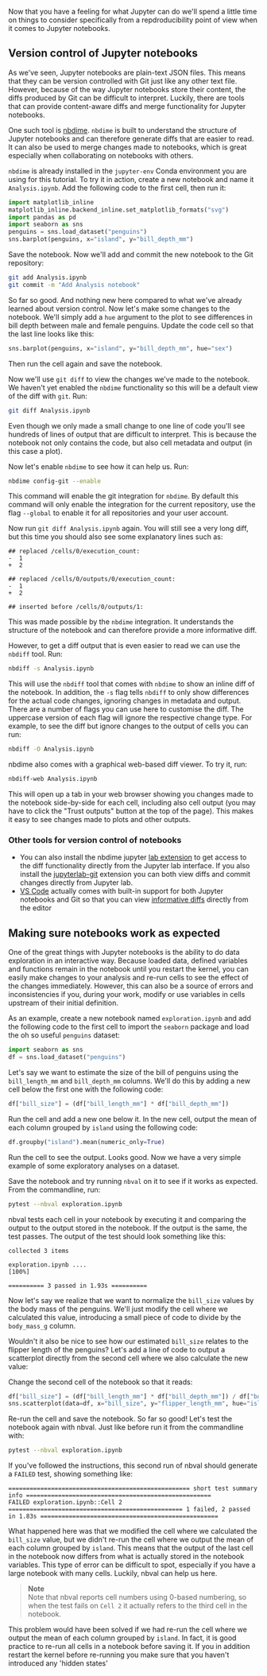 Now that you have a feeling for what Jupyter can do we'll spend a
little time on things to consider specifically from a repdroducibility point of
view when it comes to Jupyter notebooks.


## Version control of Jupyter notebooks

As we've seen, Jupyter notebooks are plain-text JSON files. This means that they
can be version controlled with Git just like any other text file. However,
because of the way Jupyter notebooks store their content, the diffs produced by
Git can be difficult to interpret. Luckily, there are tools that can provide
content-aware diffs and merge functionality for Jupyter notebooks.

One such tool is [nbdime](https://nbdime.readthedocs.io/en/latest/). `nbdime` is
built to understand the structure of Jupyter notebooks and can therefore
generate diffs that are easier to read. It can also be used to merge changes
made to notebooks, which is great especially when collaborating on notebooks
with others.

`nbdime` is already installed in the `jupyter-env` Conda environment you are
using for this tutorial. To try it in action, create a new notebook and name it
`Analysis.ipynb`. Add the following code to the first cell, then run it:

```python
import matplotlib_inline
matplotlib_inline.backend_inline.set_matplotlib_formats("svg")
import pandas as pd
import seaborn as sns
penguins = sns.load_dataset("penguins")
sns.barplot(penguins, x="island", y="bill_depth_mm")
```

Save the notebook. Now we'll add and commit the new notebook to the Git repository:

```bash
git add Analysis.ipynb
git commit -m "Add Analysis notebook"
```

So far so good. And nothing new here compared to what we've already learned
about version control. Now let's make some changes to the notebook. We'll simply
add a `hue` argument to the plot to see differences in bill depth between male
and female penguins. Update the code cell so that the last line looks like this:

```python
sns.barplot(penguins, x="island", y="bill_depth_mm", hue="sex")
```

Then run the cell again and save the notebook.

Now we'll use `git diff` to view the changes we've made to the notebook. We
haven't yet enabled the `nbdime` functionality so this will be a default view of
the diff with `git`. Run:

```bash
git diff Analysis.ipynb
```

Even though we only made a small change to one line of code you'll see hundreds
of lines of output that are difficult to interpret. This is because the notebook
not only contains the code, but also cell metadata and output (in this case a
plot).

Now let's enable `nbdime` to see how it can help us. Run:

```bash
nbdime config-git --enable
```

This command will enable the git integration for `nbdime`. By default this
command will only enable the integration for the current repository, use the
flag `--global` to enable it for all repositories and your user account.

Now run `git diff Analysis.ipynb` again. You will still see a very long diff,
but this time you should also see some explanatory lines such as:

```
## replaced /cells/0/execution_count:
-  1
+  2

## replaced /cells/0/outputs/0/execution_count:
-  1
+  2

## inserted before /cells/0/outputs/1:
```

This was made possible by the `nbdime` integration. It understands the structure
of the notebook and can therefore provide a more informative diff.

However, to get a diff output that is even easier to read we can use the
`nbdiff` tool. Run:

```bash
nbdiff -s Analysis.ipynb
```

This will use the `nbdiff` tool that comes with `nbdime` to show an inline diff
of the notebook. In addition, the `-s` flag tells `nbdiff` to only show
differences for the actual code changes, ignoring changes in metadata and
output. There are a number of flags you can use here to customise the diff. The
uppercase version of each flag will ignore the respective change type. For
example, to see the diff but ignore changes to the output of cells you can run:

```bash
nbdiff -O Analysis.ipynb
```

nbdime also comes with a graphical web-based diff viewer. To try it, run:

```bash
nbdiff-web Analysis.ipynb
```

This will open up a tab in your web browser showing you changes made to the
notebook side-by-side for each cell, including also cell output (you may have to
click the "Trust outputs" button at the top of the page). This makes it
easy to see changes made to plots and other outputs.

### Other tools for version control of notebooks

- You can also install the nbdime jupyter [lab
  extension](https://github.com/jupyter/nbdime) to get access to the diff
  functionality directly from the Jupyter lab interface. If you also install the
  [jupyterlab-git](https://github.com/jupyterlab/jupyterlab-git) extension you
  can both view diffs and commit changes directly from Jupyter lab.
- [VS Code](https://code.visualstudio.com/) actually comes with built-in support
  for both Jupyter notebooks and Git so that you can view [informative
  diffs](https://code.visualstudio.com/docs/datascience/jupyter-notebooks#_custom-notebook-diffing)
  directly from the editor

## Making sure notebooks work as expected

One of the great things with Jupyter notebooks is the ability to do data
exploration in an interactive way. Because loaded data, defined variables and
functions remain in the notebook until you restart the kernel, you can easily
make changes to your analysis and re-run cells to see the effect of the changes
immediately. However, this can also be a source of errors and inconsistencies if
you, during your work, modify or use variables in cells upstream of their
initial definition.
 
As an example, create a new notebook named `exploration.ipynb` and add the following code to the first
cell to import the `seaborn` package and load the oh so useful `penguins` dataset:

```python
import seaborn as sns
df = sns.load_dataset("penguins")
```

Let's say we want to estimate the size of the bill of penguins using the
`bill_length_mm` and `bill_depth_mm` columns. We'll do this by adding a new cell
below the first one with the following code:

```python
df["bill_size"] = (df["bill_length_mm"] * df["bill_depth_mm"])
```

Run the cell and add a new one below it. In the new cell, output the mean of
each column grouped by `island` using the following code:

```python
df.groupby("island").mean(numeric_only=True)
```

Run the cell to see the output. Looks good. Now we have a very simple example of
some exploratory analyses on a dataset.

Save the notebook and try running `nbval` on it to see if it works as
expected. From the commandline, run:

```bash
pytest --nbval exploration.ipynb
```

nbval tests each cell in your notebook by executing it and comparing the output
to the output stored in the notebook. If the output is the same, the test
passes. The output of the test should look something like this:

```
collected 3 items                                                                                                              

exploration.ipynb ....                                                                                                   [100%]

========== 3 passed in 1.93s ==========
```

Now let's say we realize that we want to normalize the `bill_size` values by the
body mass of the penguins. We'll just modify the cell where we calculated this
value, introducing a small piece of code to divide by the `body_mass_g` column.

Wouldn't it also be nice to see how our estimated `bill_size` relates to the
flipper length of the penguins? Let's add a line of code to output a scatterplot
directly from the second cell where we also calculate the new value:

Change the second cell of the notebook so that it reads:

```python
df["bill_size"] = (df["bill_length_mm"] * df["bill_depth_mm"]) / df["body_mass_g"]
sns.scatterplot(data=df, x="bill_size", y="flipper_length_mm", hue="island")
```

Re-run the cell and save the notebook. So far so good! Let's test the notebook
again with nbval. Just like before run it from the commandline with:

```bash
pytest --nbval exploration.ipynb
```

If you've followed the instructions, this second run of nbval should generate a
`FAILED` test, showing something like:

```
=================================================== short test summary info ====================================================
FAILED exploration.ipynb::Cell 2
================================================= 1 failed, 2 passed in 1.83s ==================================================
```

What happened here was that we modified the cell where we calculated the 
`bill_size` value, but we didn't re-run the cell where we output the mean of
each column grouped by `island`. This means that the output of the last cell in
the notebook now differs from what is actually stored in the notebook variables.
This type of error can be difficult to spot, especially if you have a large
notebook with many cells. Luckily, nbval can help us here.

> **Note** <br>
> Note that nbval reports cell numbers using 0-based numbering, so when the test
> fails on `Cell 2` it actually refers to the third cell in the notebook.

This problem would have been solved if we had re-run the cell where we output
the mean of each column grouped by `island`. In fact, it is good practice to
re-run all cells in a notebook before saving it. If you in addition restart the
kernel before re-running you make sure that you haven't introduced any 'hidden states'
